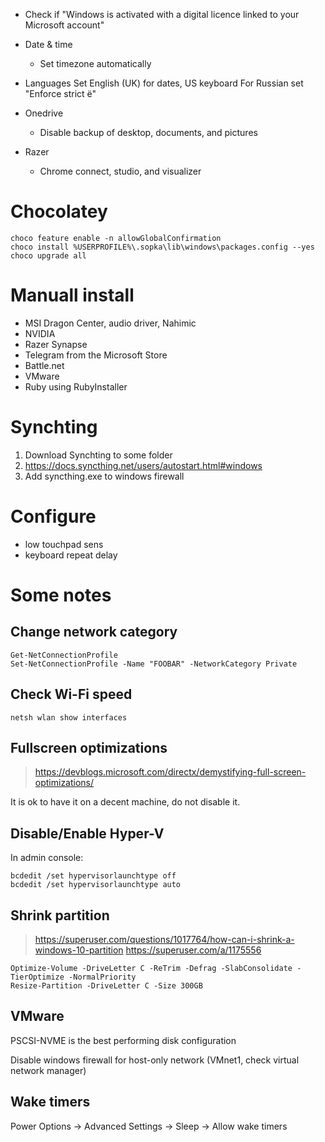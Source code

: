 * Check if "Windows is activated with a digital licence linked to your Microsoft account"

* Date & time
  * Set timezone automatically

* Languages
  Set English (UK) for dates, US keyboard
  For Russian set "Enforce strict ё"

* Onedrive
  * Disable backup of desktop, documents, and pictures

* Razer
  * Chrome connect, studio, and visualizer
  
# Chocolatey

```
choco feature enable -n allowGlobalConfirmation
choco install %USERPROFILE%\.sopka\lib\windows\packages.config --yes
choco upgrade all
```

# Manuall install

* MSI Dragon Center, audio driver, Nahimic
* NVIDIA
* Razer Synapse
* Telegram from the Microsoft Store
* Battle.net
* VMware
* Ruby using RubyInstaller

# Synchting

1. Download Synchting to some folder
2. https://docs.syncthing.net/users/autostart.html#windows
3. Add syncthing.exe to windows firewall

# Configure

* low touchpad sens
* keyboard repeat delay

# Some notes

## Change network category

```
Get-NetConnectionProfile
Set-NetConnectionProfile -Name "FOOBAR" -NetworkCategory Private
```

## Check Wi-Fi speed

```
netsh wlan show interfaces
```

## Fullscreen optimizations

> https://devblogs.microsoft.com/directx/demystifying-full-screen-optimizations/

It is ok to have it on a decent machine, do not disable it.

## Disable/Enable Hyper-V

In admin console:

```
bcdedit /set hypervisorlaunchtype off
bcdedit /set hypervisorlaunchtype auto
```

## Shrink partition

> https://superuser.com/questions/1017764/how-can-i-shrink-a-windows-10-partition
> https://superuser.com/a/1175556

```
Optimize-Volume -DriveLetter C -ReTrim -Defrag -SlabConsolidate -TierOptimize -NormalPriority
Resize-Partition -DriveLetter C -Size 300GB
```

## VMware

PSCSI-NVME is the best performing disk configuration

Disable windows firewall for host-only network (VMnet1, check virtual network manager)

## Wake timers

Power Options -> Advanced Settings -> Sleep -> Allow wake timers
